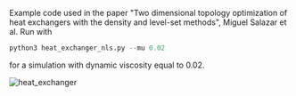 Example code used in the paper "Two dimensional topology optimization of heat exchangers with the density and level-set methods", Miguel Salazar et al.
Run with
```python
python3 heat_exchanger_nls.py --mu 0.02
```
for a simulation with dynamic viscosity equal to 0.02.

![heat_exchanger](https://media.giphy.com/media/YhgqJt24PCXJgUdmLu/giphy.gif)

